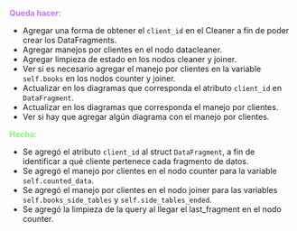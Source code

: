 **<span style="color:#C773FF"> Queda hacer: </span>**
- Agregar una forma de obtener el `client_id` en el Cleaner a fin de poder crear los DataFragments.
- Agregar manejos por clientes en el nodo datacleaner.
- Agregar limpieza de estado en los nodos cleaner y joiner.
- Ver si es necesario agregar el manejo por clientes en la variable `self.books` en los nodos counter y joiner.
- Actualizar en los diagramas que corresponda el atributo `client_id` en `DataFragment`.
- Actualizar en los diagramas que corresponda el manejo por clientes.
- Ver si hay que agregar algún diagrama con el manejo por clientes.

**<span style="color:#78FF73"> Hecho: </span>**
- Se agregó el atributo `client_id` al struct `DataFragment`, a fin de identificar a qué cliente pertenece cada fragmento de datos.
- Se agregó el manejo por clientes en el nodo counter para la variable `self.counted_data`.
- Se agregó el manejo por clientes en el nodo joiner para las variables `self.books_side_tables` y `self.side_tables_ended`.
- Se agregó la limpieza de la query al llegar el last_fragment en el nodo counter.